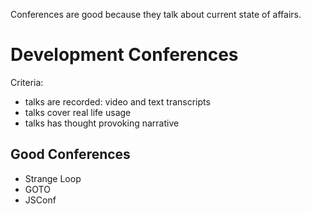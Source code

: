 Conferences are good because they talk about current state of affairs.

# Development Conferences

Criteria:
- talks are recorded: video and text transcripts
- talks cover real life usage
- talks has thought provoking narrative

## Good Conferences

- Strange Loop
- GOTO
- JSConf
